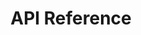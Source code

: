---
title: API Reference

language_tabs:
  - shell: cURL

toc_footers:
  - <a href='https://app.sellf.io/signup'>Sign Up for an API Key</a>

includes:
  - introduction
  - authentication
  - requests
  - rates
  - errors
  - users
  - custom_fields
  - people
  - companies
  - deals
  - pipelines
  - stages
  - sources
  - loss_reasons
  - products
  - appointments
  - appointment_people
  - appointment_companies
  - appointment_users
  - notes
  - calls
  - checkins
  - todos
  - storage

search: true
---